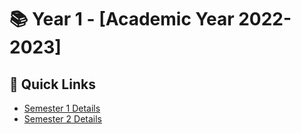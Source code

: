 # 📚 Year 1 - [Academic Year 2022-2023]

## 🔗 Quick Links
- [Semester 1 Details](./Sem1)
- [Semester 2 Details](./Sem2)
